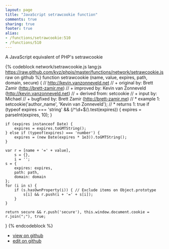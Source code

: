 ```yaml
---
layout: page
title: "JavaScript setrawcookie function"
comments: true
sharing: true
footer: true
alias:
- /functions/setrawcookie:510
- /functions/510
---
```

A JavaScript equivalent of PHP's setrawcookie

{% codeblock network/setrawcookie.js lang:js https://raw.github.com/kvz/phpjs/master/functions/network/setrawcookie.js raw on github %}
function setrawcookie (name, value, expires, path, domain, secure) {
    // http://kevin.vanzonneveld.net
    // +   original by: Brett Zamir (http://brett-zamir.me)
    // +   improved by: Kevin van Zonneveld (http://kevin.vanzonneveld.net)
    // +   derived from: setcookie
    // +   input by: Michael
    // +   bugfixed by: Brett Zamir (http://brett-zamir.me)
    // *     example 1: setcookie('author_name', 'Kevin van Zonneveld');
    // *     returns 1: true
    if (typeof expires === 'string' && (/^\d+$/).test(expires)) {
        expires = parseInt(expires, 10);
    }

    if (expires instanceof Date) {
        expires = expires.toGMTString();
    } else if (typeof(expires) === 'number') {
        expires = (new Date(expires * 1e3)).toGMTString();
    }

    var r = [name + '=' + value],
        s = {},
        i = '';
    s = {
        expires: expires,
        path: path,
        domain: domain
    };
    for (i in s) {
        if (s.hasOwnProperty(i)) { // Exclude items on Object.prototype
            s[i] && r.push(i + '=' + s[i]);
        }
    }

    return secure && r.push('secure'), this.window.document.cookie = r.join(";"), true;
}
{% endcodeblock %}

 - [view on github](https://github.com/kvz/phpjs/blob/master/functions/network/setrawcookie.js)
 - [edit on github](https://github.com/kvz/phpjs/edit/master/functions/network/setrawcookie.js)
